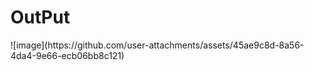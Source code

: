 <h1>OutPut</h1>
![image](https://github.com/user-attachments/assets/45ae9c8d-8a56-4da4-9e66-ecb06bb8c121)
